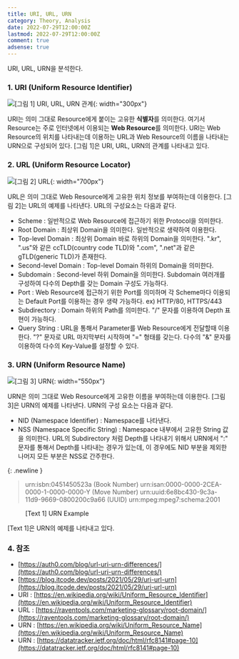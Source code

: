 ```yaml
---
title: URI, URL, URN
category: Theory, Analysis
date: 2022-07-29T12:00:00Z
lastmod: 2022-07-29T12:00:00Z
comment: true
adsense: true
---
```


URI, URL, URN을 분석한다.

### 1. URI (Uniform Resource Identifier)

![[그림 1] URI, URL, URN 관계]({{site.baseurl}}/images/theory_analysis/URI_URL_URN/URI_URL_URN.PNG){: width="300px"}

URI는 의미 그대로 Resource에게 붙이는 고유한 **식별자**를 의미한다. 여기서 Resource는 주로 인터넷에서 이용되는 **Web Resource**를 의미한다. URI는 Web Resource의 위치를 나타내는데 이용하는 URL과 Web Resource의 이름을 나타내는 URN으로 구성되어 있다. [그림 1]은 URI, URL, URN의 관계를 나타내고 있다.

### 2. URL (Uniform Resource Locator)

![[그림 2] URL]({{site.baseurl}}/images/theory_analysis/URI_URL_URN/URL.PNG){: width="700px"}

URL은 의미 그대로 Web Resource에게 고유한 위치 정보를 부여하는데 이용한다. [그림 2]는 URL의 예제를 나타낸다. URL의 구성요소는 다음과 같다.

* Scheme : 일반적으로 Web Resource에 접근하기 위한 Protocol을 의미한다.
* Root Domain : 최상위 Domain을 의미한다. 일반적으로 생략하여 이용한다.
* Top-level Domain : 최상위 Domain 바로 하위의 Domain을 의미한다. ".kr", ".us"와 같은 ccTLD(country code TLD)와 ".com", ".net"과 같은 gTLD(generic TLD)가 존재한다.
* Second-level Domain : Top-level Domain 하위의 Domain을 의미한다.
* Subdomain : Second-level 하위 Domain을 의미한다. Subdomain 여러개를 구성하여 다수의 Depth를 갖는 Domain 구성도 가능하다.
* Port : Web Resource에 접근하기 위한 Port를 의미하며 각 Scheme마다 이용되는 Default Port를 이용하는 경우 생략 가능하다. ex) HTTP/80, HTTPS/443
* Subdirectory : Domain 하위의 Path를 의미한다. "/" 문자를 이용하여 Depth 표현이 가능하다.
* Query String : URL을 통해서 Parameter를 Web Resource에게 전달할때 이용한다. "?" 문자로 URL 마지막부터 시작하며 "<key>=<value>" 형태를 갖는다. 다수의 "&" 문자를 이용하여 다수의 Key-Value를 설정할 수 있다.

### 3. URN (Uniform Resource Name)

![[그림 3] URN]({{site.baseurl}}/images/theory_analysis/URI_URL_URN/URN.PNG){: width="550px"}

URN은 의미 그대로 Web Resource에게 고유한 이름을 부여하는데 이용한다. [그림 3]은 URN의 예제를 나타낸다. URN의 구성 요소는 다음과 같다.

* NID (Namespace Identifier) : Namespace를 나타낸다.
* NSS (Namespace Specific String) : Namespace 내부에서 고유한 String 값을 의미한다. URL의 Subdirectory 처럼 Depth를 나타내기 위해서 URN에서 ":" 문자를 통해서 Depth를 나타내는 경우가 있는데, 이 경우에도 NID 부분을 제외한 나머지 모든 부분은 NSS로 간주한다.

{: .newline }
> urn:isbn:0451450523a (Book Number)
> urn:isan:0000-0000-2CEA-0000-1-0000-0000-Y (Move Number)
> urn:uuid:6e8bc430-9c3a-11d9-9669-0800200c9a66 (UUID)
> urn:mpeg:mpeg7:schema:2001<br/>
<figure>
<figcaption class="caption">[Text 1] URN Example</figcaption>
</figure>

[Text 1]은 URN의 예제를 나타내고 있다.

### 4. 참조

* [https://auth0.com/blog/url-uri-urn-differences/](https://auth0.com/blog/url-uri-urn-differences/)
* [https://blog.itcode.dev/posts/2021/05/29/uri-url-urn](https://blog.itcode.dev/posts/2021/05/29/uri-url-urn)
* URI : [https://en.wikipedia.org/wiki/Uniform_Resource_Identifier](https://en.wikipedia.org/wiki/Uniform_Resource_Identifier)
* URL : [https://raventools.com/marketing-glossary/root-domain/](https://raventools.com/marketing-glossary/root-domain/)
* URN : [https://en.wikipedia.org/wiki/Uniform_Resource_Name](https://en.wikipedia.org/wiki/Uniform_Resource_Name)
* URN : [https://datatracker.ietf.org/doc/html/rfc8141#page-10](https://datatracker.ietf.org/doc/html/rfc8141#page-10)